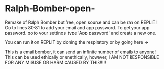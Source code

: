 # Ralph-Bomber-open-
Remake of Ralph Bomber but free, open source and can be ran on REPLIT!
Go to lines 80-81 to add your email and app password. To get your app password, go to your settings, type 'App password' and create a new one.

You can run it on REPLIT by cloning the respiratory or by going here -> 

This is a email bomber, it can send an infinite number of emails to anyone! This can be used ethically or unethically, however, I AM NOT RESPONSIBLE FOR ANY MISUSE OR HARM CAUSED BY THIS!!!!!
